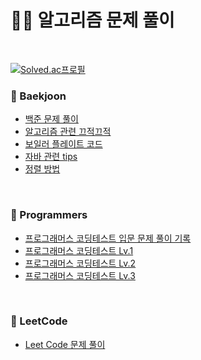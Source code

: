 # 👨‍💻 알고리즘 문제 풀이

<br/>

[![Solved.ac프로필](http://mazassumnida.wtf/api/v2/generate_badge?boj=walterblack)](https://solved.ac/walterblack)

### 🤯 Baekjoon

- [백준 문제 풀이](https://github.com/MrKeeplearning/algorithm/blob/main/src/main/java/baekjoon/README.md)
- [알고리즘 관련 끄적끄적](https://github.com/MrKeeplearning/algorithm/blob/main/src/main/java/baekjoon/Algorithm.md)
- [보일러 플레이트 코드](https://github.com/MrKeeplearning/algorithm/blob/main/src/main/java/baekjoon/BoilerplateCode.md)
- [자바 관련 tips](https://github.com/MrKeeplearning/algorithm/blob/main/src/main/java/baekjoon/Memo.md)
- [정렬 방법](https://github.com/MrKeeplearning/algorithm/blob/main/src/main/java/baekjoon/sorting.md)

<br/>

### 🤯 Programmers

- [프로그래머스 코딩테스트 입문 문제 풀이 기록](https://github.com/MrKeeplearning/algorithm/blob/main/src/main/java/programmers/beginners/README.md)
- [프로그래머스 코딩테스트 Lv.1](https://github.com/MrKeeplearning/algorithm/blob/main/src/main/java/programmers/lv1/README.md)
- [프로그래머스 코딩테스트 Lv.2](https://github.com/MrKeeplearning/algorithm/blob/main/src/main/java/programmers/lv2/README.md)
- [프로그래머스 코딩테스트 Lv.3](https://github.com/MrKeeplearning/algorithm/blob/main/src/main/java/programmers/lv3/README.md)

<br/>

### 🤯 LeetCode

- [Leet Code 문제 풀이](https://github.com/MrKeeplearning/algorithm/blob/main/src/main/java/leetcode/README.md)
